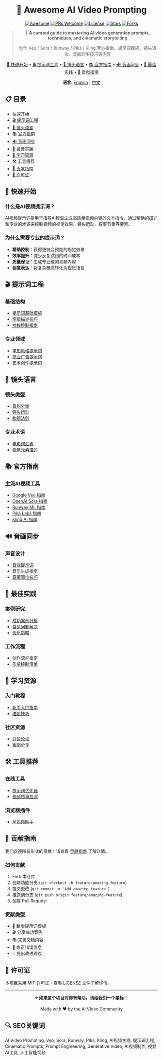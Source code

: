 <div align="center">

# 🎥 Awesome AI Video Prompting

[![Awesome](https://awesome.re/badge.svg)](https://awesome.re)
[![PRs Welcome](https://img.shields.io/badge/PRs-welcome-brightgreen.svg?style=flat-square)](http://makeapullrequest.com)
[![License](https://img.shields.io/badge/License-MIT-blue.svg?style=flat-square)](LICENSE)
[![Stars](https://img.shields.io/github/stars/geekjourney/awesome-ai-video-prompts?style=flat-square)](https://github.com/geekjourney/awesome-ai-video-prompts/stargazers)
[![Forks](https://img.shields.io/github/forks/geekjourney/awesome-ai-video-prompts?style=flat-square)](https://github.com/geekjourney/awesome-ai-video-prompts/network)

> 🚀 **A curated guide to mastering AI video generation prompts, techniques, and cinematic storytelling**
> 
> 包含 Veo / Sora / Runway / Pika / Kling 官方指南、提示词模板、镜头语言、音画同步技巧等内容

[📖 快速开始](#快速开始) • [🎬 提示词工程](#-提示词工程) • [🧠 镜头语言](#-镜头语言) • [📚 官方指南](#-官方指南) • [🔊 音画同步](#-音画同步) • [🎯 最佳实践](#-最佳实践) • [🤝 贡献指南](#-贡献指南)

**语言**: [English](README.md) | [中文](README.zh.md)

</div>

## 📋 目录

- [快速开始](#快速开始)
- [🎬 提示词工程](#-提示词工程)
- [🧠 镜头语言](#-镜头语言)
- [📚 官方指南](#-官方指南)
- [🔊 音画同步](#-音画同步)
- [🎯 最佳实践](#-最佳实践)
- [📖 学习资源](#-学习资源)
- [🛠️ 工具推荐](#️-工具推荐)
- [🤝 贡献指南](#-贡献指南)
- [📄 许可证](#-许可证)

## 🚀 快速开始

### 什么是AI视频提示词？

AI视频提示词是用于指导AI模型生成高质量视频内容的文本指令，通过精确的描述和专业的术语来控制视频的视觉效果、镜头运动、叙事节奏等要素。

### 为什么需要专业的提示词？

- **精确控制**：获得更符合预期的视觉效果
- **效率提升**：减少反复试错的时间成本
- **质量保证**：生成专业级的视频内容
- **创意表达**：将复杂概念转化为视觉语言

## 🎬 提示词工程

### 基础结构
- [提示词基础模板](docs/prompts/basic-templates.md)
- [高级描述技巧](docs/prompts/advanced-descriptions.md)
- [参数控制指南](docs/prompts/parameter-control.md)

### 专业领域
- [电影风格提示词](docs/prompts/cinematic-styles.md)
- [商业广告提示词](docs/prompts/commercial-prompts.md)
- [艺术创作提示词](docs/prompts/artistic-prompts.md)

## 🧠 镜头语言

### 镜头类型
- [景别分类](docs/techniques/shot-types.md)
- [镜头运动](docs/techniques/camera-movement.md)
- [构图法则](docs/techniques/composition.md)

### 专业术语
- [电影词汇表](docs/guides/cinematic-glossary.md)
- [视觉元素描述](docs/guides/visual-elements.md)

## 📚 官方指南

### 主流AI视频工具
- [Google Veo 指南](docs/guides/veo-guide.md)
- [OpenAI Sora 指南](docs/guides/sora-guide.md)
- [Runway ML 指南](docs/guides/runway-guide.md)
- [Pika Labs 指南](docs/guides/pika-guide.md)
- [Kling AI 指南](docs/guides/kling-guide.md)

## 🔊 音画同步

### 声音设计
- [音效提示词](docs/techniques/sound-prompts.md)
- [音乐生成指南](docs/techniques/music-generation.md)
- [音画同步技巧](docs/techniques/audio-sync.md)

## 🎯 最佳实践

### 案例研究
- [成功案例分析](docs/cases/success-stories.md)
- [常见问题解决](docs/cases/troubleshooting.md)
- [优化策略](docs/cases/optimization-strategies.md)

### 工作流程
- [创作流程指南](docs/templates/workflow.md)
- [质量控制清单](docs/templates/quality-checklist.md)

## 📖 学习资源

### 入门教程
- [新手入门指南](docs/guides/beginner-guide.md)
- [进阶技巧](docs/guides/advanced-techniques.md)

### 社区资源
- [讨论论坛](https://github.com/geekjourney/awesome-ai-video-prompts/discussions)
- [案例分享](https://github.com/geekjourney/awesome-ai-video-prompts/issues)

## 🛠️ 工具推荐

### 在线工具
- [提示词优化器](https://example.com/prompt-optimizer)
- [视频质量检测](https://example.com/quality-checker)

### 浏览器插件
- [AI视频助手](https://example.com/browser-extension)

## 🤝 贡献指南

我们欢迎所有形式的贡献！请查看 [贡献指南](CONTRIBUTING.md) 了解详情。

### 如何贡献

1. Fork 本仓库
2. 创建功能分支 (`git checkout -b feature/amazing-feature`)
3. 提交更改 (`git commit -m 'Add amazing feature'`)
4. 推送到分支 (`git push origin feature/amazing-feature`)
5. 创建 Pull Request

### 贡献类型

- 📝 新增提示词模板
- 🎬 分享成功案例
- 📚 完善文档内容
- 🐛 修正错误信息
- 💡 提出改进建议

## 📄 许可证

本项目采用 MIT 许可证 - 查看 [LICENSE](LICENSE) 文件了解详情。

---

<div align="center">

**⭐ 如果这个项目对你有帮助，请给我们一个星标！**

Made with ❤️ by the AI Video Community

</div>

## 🔍 SEO关键词

AI Video Prompting, Veo, Sora, Runway, Pika, Kling, AI视频生成, 提示词工程, Cinematic Prompts, Prompt Engineering, Generative Video, AI视频制作, 视频AI工具, 人工智能视频